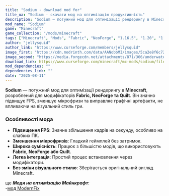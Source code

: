 ```yaml
---
title: "Sodium - download mod for"
title_ua: "Sodium - скачати мод на оптимізацію продуктивність"
description: "Sodium — потужний мод для оптимізації рендерингу в Minecraft, розроблений для модифікаторів. Він підвищує FPS, зменшує мікрофризи та виправляє графічні артефакти, не впливаючи на візуальний стиль гри."
mod_name: "Sodium"
game: "Minecraft"
game_collection: "/mods/minecraft"
tags: ["Minecraft", "Mods", "Fabric", "NeoForge", "1.16.5", "1.20", "1.20.1", "1.20.2", "1.21.1", "1.21.5", "1.21.7"]
author: "jellysquid"
author_link: "https://www.curseforge.com/members/jellysquid"
image_first: "https://cdn.modrinth.com/data/AANobbMI/images/5ca2e8f6c72f3d543dd3dc95b706964c5678d80e.png"
image_second: "https://media.forgecdn.net/attachments/871/366/underwater-lighting.webp"
download_link: https://www.curseforge.com/minecraft/mc-mods/sodium/files/all?page=1&amp;pageSize=20"
mod_dependencies: ""
dependencies_link: ""
date: "2025-08-11"
---
```


**Sodium** — потужний мод для оптимізації рендерингу в **Minecraft**, розроблений для модифікаторів **Fabric, NeoForge та Quilt**. Він значно підвищує FPS, зменшує мікрофризи та виправляє графічні артефакти, не впливаючи на візуальний стиль гри.  
  

### Особливості мода

- **Підвищення FPS**: Значне збільшення кадрів на секунду, особливо на слабких ПК.
- **Зменшення мікрофризів**: Гладкий геймплей без затримок.
- **Широка сумісність**: Працює з більшістю модів, що використовують **Fabric, NeoForge або Quilt**.
- **Легка інтеграція**: Простий процес встановлення через модифікатори.
- **Без зміни візуального стилю**: Зберігається оригінальний вигляд Minecraft.

ще ***Моди на оптимізацію Майнкрафт***:  
-[мод ModernFix](/mods/minecraft/modernfix)

